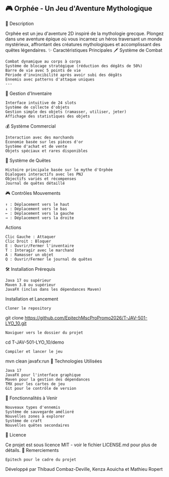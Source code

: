 🎮 Orphée - Un Jeu d'Aventure Mythologique
---
📖 Description

Orphée est un jeu d'aventure 2D inspiré de la mythologie grecque. Plongez dans une aventure épique où vous incarnez un héros traversant un monde mystérieux, affrontant des créatures mythologiques et accomplissant des quêtes légendaires.
✨ Caractéristiques Principales
🗡️ Système de Combat

    Combat dynamique au corps à corps
    Système de blocage stratégique (réduction des dégâts de 50%)
    Barre de vie avec 5 points de vie
    Période d'invincibilité après avoir subi des dégâts
    Ennemis avec patterns d'attaque uniques
    ---

🎒 Gestion d'Inventaire

    Interface intuitive de 24 slots
    Système de collecte d'objets
    Gestion simple des objets (ramasser, utiliser, jeter)
    Affichage des statistiques des objets

💰 Système Commercial

    Interaction avec des marchands
    Économie basée sur les pièces d'or
    Système d'achat et de vente
    Objets spéciaux et rares disponibles

📜 Système de Quêtes

    Histoire principale basée sur le mythe d'Orphée
    Dialogues interactifs avec les PNJ
    Objectifs variés et récompenses
    Journal de quêtes détaillé

🎮 Contrôles
Mouvements

    ↑ : Déplacement vers le haut
    ↓ : Déplacement vers le bas
    ← : Déplacement vers la gauche
    → : Déplacement vers la droite

Actions

    Clic Gauche : Attaquer
    Clic Droit : Bloquer
    E : Ouvrir/Fermer l'inventaire
    T : Interagir avec le marchand
    A : Ramasser un objet
    Q : Ouvrir/Fermer le journal de quêtes

🛠️ Installation
Prérequis

    Java 17 ou supérieur
    Maven 3.8 ou supérieur
    JavaFX (inclus dans les dépendances Maven)

Installation et Lancement

    Cloner le repository

git clone https://github.com/EpitechMscProPromo2026/T-JAV-501-LYO_10.git

    Naviguer vers le dossier du projet

cd T-JAV-501-LYO_10/demo

    Compiler et lancer le jeu

mvn clean javafx:run
🔧 Technologies Utilisées

    Java 17
    JavaFX pour l'interface graphique
    Maven pour la gestion des dépendances
    TMX pour les cartes de jeu
    Git pour le contrôle de version

🎯 Fonctionnalités à Venir

    Nouveaux types d'ennemis
    Système de sauvegarde amélioré
    Nouvelles zones à explorer
    Système de craft
    Nouvelles quêtes secondaires

📝 Licence

Ce projet est sous licence MIT - voir le fichier LICENSE.md pour plus de détails.
🙏 Remerciements

    Epitech pour le cadre du projet

Développé par Thibaud Combaz-Deville, Kenza Aouicha et Mathieu Ropert

